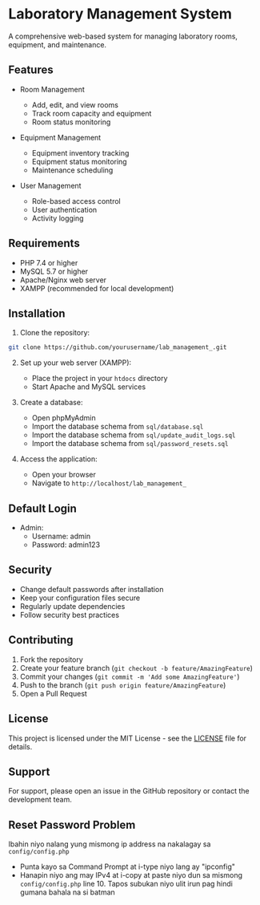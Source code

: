 # Laboratory Management System

A comprehensive web-based system for managing laboratory rooms, equipment, and maintenance.

## Features

- Room Management
  - Add, edit, and view rooms
  - Track room capacity and equipment
  - Room status monitoring

- Equipment Management
  - Equipment inventory tracking
  - Equipment status monitoring
  - Maintenance scheduling

- User Management
  - Role-based access control
  - User authentication
  - Activity logging

## Requirements

- PHP 7.4 or higher
- MySQL 5.7 or higher
- Apache/Nginx web server
- XAMPP (recommended for local development)

## Installation

1. Clone the repository:
```bash
git clone https://github.com/yourusername/lab_management_.git
```

2. Set up your web server (XAMPP):
   - Place the project in your `htdocs` directory
   - Start Apache and MySQL services

3. Create a database:
   - Open phpMyAdmin
   - Import the database schema from `sql/database.sql`
   - Import the database schema from `sql/update_audit_logs.sql`
   - Import the database schema from `sql/password_resets.sql`

4. Access the application:
   - Open your browser
   - Navigate to `http://localhost/lab_management_`

## Default Login

- Admin:
  - Username: admin
  - Password: admin123

## Security

- Change default passwords after installation
- Keep your configuration files secure
- Regularly update dependencies
- Follow security best practices

## Contributing

1. Fork the repository
2. Create your feature branch (`git checkout -b feature/AmazingFeature`)
3. Commit your changes (`git commit -m 'Add some AmazingFeature'`)
4. Push to the branch (`git push origin feature/AmazingFeature`)
5. Open a Pull Request

## License

This project is licensed under the MIT License - see the [LICENSE](LICENSE) file for details.

## Support

For support, please open an issue in the GitHub repository or contact the development team. 

## Reset Password Problem

Ibahin niyo nalang yung mismong ip address na nakalagay sa `config/config.php`

- Punta kayo sa Command Prompt at i-type niyo lang ay "ipconfig"
- Hanapin niyo ang may IPv4 at i-copy at paste niyo dun sa mismong `config/config.php` line 10. Tapos subukan niyo ulit irun pag hindi gumana bahala na si batman
